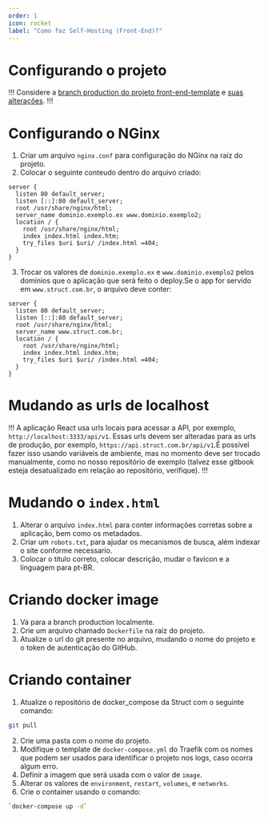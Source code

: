 ```yaml
---
order: 1
icon: rocket
label: "Como faz Self-Hosting (Front-End)?"
---
```


<!-- Ultima atualização: 23/09/2023 -->
<!-- Autor(es): Artur Padovesi -->

# Configurando o projeto

!!!
Considere a [branch production do projeto front-end-template](https://github.com/StructCE/react-template/tree/production) e [suas alterações](https://github.com/StructCE/react-template/compare/main...production).
!!!

# Configurando o NGinx

1. Criar um arquivo `nginx.conf` para configuração do NGinx na raíz do projeto.
2. Colocar o seguinte conteudo dentro do arquivo criado:

``` Conteudo
server {
  listen 80 default_server;
  listen [::]:80 default_server;
  root /usr/share/nginx/html;
  server_name dominio.exemplo.ex www.dominio.exemplo2;
  location / {
    root /usr/share/nginx/html;
    index index.html index.htm;
    try_files $uri $uri/ /index.html =404;
  }
}
```

3. Trocar os valores de `dominio.exemplo.ex` e `www.dominio.exemplo2` pelos domínios que o aplicação que será feito o deploy.Se o app for servido em `www.struct.com.br`, o arquivo deve conter:

``` Exemplo
server {
  listen 80 default_server;
  listen [::]:80 default_server;
  root /usr/share/nginx/html;
  server_name www.struct.com.br;
  location / {
    root /usr/share/nginx/html;
    index index.html index.htm;
    try_files $uri $uri/ /index.html =404;
  }
}
```

# Mudando as urls de localhost

!!!
A aplicação React usa urls locais para acessar a API, por exemplo, `http://localhost:3333/api/v1`. Essas urls devem ser alteradas para as urls de produção, por exemplo, `https://api.struct.com.br/api/v1`.É possível fazer isso usando variáveis de ambiente, mas no momento deve ser trocado manualmente, como no nosso repositório de exemplo (talvez esse gitbook esteja desatualizado em relação ao repositório, verifique).
!!!

# Mudando o `index.html`

1. Alterar o arquivo `index.html` para conter informações corretas sobre a aplicação, bem como os metadados.
2. Criar um `robots.txt`, para ajudar os mecanismos de busca, além indexar o site conforme necessario.
3. Colocar o título correto, colocar descrição, mudar o favicon e a linguagem para pt-BR.

# Criando docker image

1. Vá para a branch production localmente. 
2. Crie um arquivo chamado `Dockerfile` na raíz do projeto.
3. Atualize o url do git presente no arquivo, mudando o nome do projeto e o token de autenticação do GitHub.

# Criando container

1. Atualize o repositório de docker_compose da Struct com o seguinte comando:

```bash Terminal
git pull
```

2. Crie uma pasta com o nome do projeto.
3. Modifique o template de `docker-compose.yml` do Traefik com os nomes que podem ser usados para identificar o projeto nos logs, caso ocorra algum erro.
4. Definir a imagem que será usada com o valor de `image`.
5. Alterar os valores de `environment`, `restart`, `volumes`, e `networks`.
6. Crie o container usando o comando:

```bash Terminal
`docker-compose up -d`
```